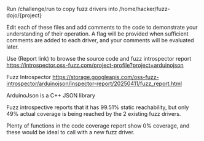 Run /challenge/run to copy fuzz drivers into /home/hacker/fuzz-dojo/{project}

Edit each of these files and add comments to the code to demonstrate your understanding of their operation. A flag will be provided when sufficient comments are added to each driver, and your comments will be evaluated later.

Use (Report link) to browse the source code and fuzz introspector report https://introspector.oss-fuzz.com/project-profile?project=arduinojson 

Fuzz Introspector
https://storage.googleapis.com/oss-fuzz-introspector/arduinojson/inspector-report/20250411/fuzz_report.html

ArduinoJson is a C++ JSON library

Fuzz introspective reports that it has 99.51% static reachability, but only 49% actual coverage is being reached by the 2 existing fuzz drivers.

Plenty of functions in the code coverage report show 0% coverage, and these would be ideal to call with a new fuzz driver.
